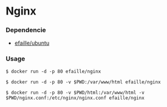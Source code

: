 # Nginx

### Dependencie
* [efaille/ubuntu]

### Usage
```
$ docker run -d -p 80 efaille/nginx
```
```
$ docker run -d -p 80 -v $PWD:/var/www/html efaille/nginx
```
```
$ docker run -d -p 80 -v $PWD/html:/var/www/html -v $PWD/nginx.conf:/etc/nginx/nginx.conf efaille/nginx
```
[efaille/ubuntu]://github.com/efaille/dockerfiles/tree/master/ubuntu
